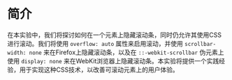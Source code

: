 # 简介

在本实验中，我们将探讨如何在一个元素上隐藏滚动条，同时仍允许其使用CSS进行滚动。我们将使用 `overflow: auto` 属性来启用滚动，并使用 `scrollbar-width: none` 来在Firefox上隐藏滚动条，以及在 `::-webkit-scrollbar` 伪元素上使用 `display: none` 来在WebKit浏览器上隐藏滚动条。本实验将提供一个实践经验，用于实现这种CSS技术，以改善可滚动元素上的用户体验。
